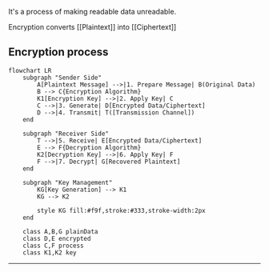 
It's a process of making readable data unreadable.

Encryption converts [[Plaintext]] into [[Ciphertext]]

## Encryption process

```mermaid
flowchart LR
    subgraph "Sender Side"
        A[Plaintext Message] -->|1. Prepare Message| B(Original Data)
        B --> C{Encryption Algorithm}
        K1[Encryption Key] -->|2. Apply Key| C
        C -->|3. Generate| D[Encrypted Data/Ciphertext]
        D -->|4. Transmit| T([Transmission Channel])
    end

    subgraph "Receiver Side"
        T -->|5. Receive| E[Encrypted Data/Ciphertext]
        E --> F{Decryption Algorithm}
        K2[Decryption Key] -->|6. Apply Key| F
        F -->|7. Decrypt| G[Recovered Plaintext]
    end

    subgraph "Key Management"
        KG[Key Generation] --> K1
        KG --> K2

        style KG fill:#f9f,stroke:#333,stroke-width:2px
    end

    class A,B,G plainData
    class D,E encrypted
    class C,F process
    class K1,K2 key
```

---
